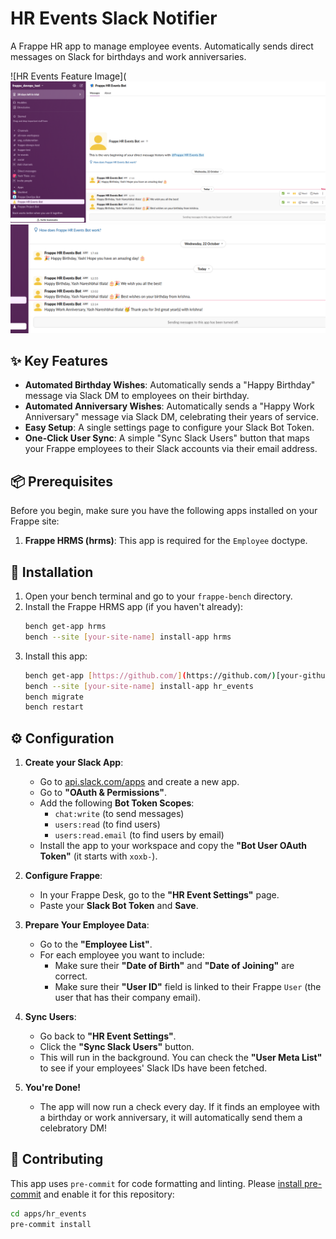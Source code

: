 # HR Events Slack Notifier

A Frappe HR app to manage employee events. Automatically sends direct messages on Slack for birthdays and work anniversaries.

![HR Events Feature Image](![alt text](image.png)
![alt text](image-1.png)

## ✨ Key Features

-   **Automated Birthday Wishes**: Automatically sends a "Happy Birthday" message via Slack DM to employees on their birthday.
-   **Automated Anniversary Wishes**: Automatically sends a "Happy Work Anniversary" message via Slack DM, celebrating their years of service.
-   **Easy Setup**: A single settings page to configure your Slack Bot Token.
-   **One-Click User Sync**: A simple "Sync Slack Users" button that maps your Frappe employees to their Slack accounts via their email address.

## 📦 Prerequisites

Before you begin, make sure you have the following apps installed on your Frappe site:

1.  **Frappe HRMS (hrms)**: This app is required for the `Employee` doctype.

## 🚀 Installation

1.  Open your bench terminal and go to your `frappe-bench` directory.
2.  Install the Frappe HRMS app (if you haven't already):
    ```bash
    bench get-app hrms
    bench --site [your-site-name] install-app hrms
    ```
3.  Install this app:
    ```bash
    bench get-app [https://github.com/](https://github.com/)[your-github-username]/hr_events
    bench --site [your-site-name] install-app hr_events
    bench migrate
    bench restart
    ```

## ⚙️ Configuration

1.  **Create your Slack App**:
    -   Go to [api.slack.com/apps](https://api.slack.com/apps) and create a new app.
    -   Go to **"OAuth & Permissions"**.
    -   Add the following **Bot Token Scopes**:
        -   `chat:write` (to send messages)
        -   `users:read` (to find users)
        -   `users:read.email` (to find users by email)
    -   Install the app to your workspace and copy the **"Bot User OAuth Token"** (it starts with `xoxb-`).

2.  **Configure Frappe**:
    -   In your Frappe Desk, go to the **"HR Event Settings"** page.
    -   Paste your **Slack Bot Token** and **Save**.

3.  **Prepare Your Employee Data**:
    -   Go to the **"Employee List"**.
    -   For each employee you want to include:
        -   Make sure their **"Date of Birth"** and **"Date of Joining"** are correct.
        -   Make sure their **"User ID"** field is linked to their Frappe `User` (the user that has their company email).

4.  **Sync Users**:
    -   Go back to **"HR Event Settings"**.
    -   Click the **"Sync Slack Users"** button.
    -   This will run in the background. You can check the **"User Meta List"** to see if your employees' Slack IDs have been fetched.

5.  **You're Done!**
    -   The app will now run a check every day. If it finds an employee with a birthday or work anniversary, it will automatically send them a celebratory DM!

## 🤝 Contributing

This app uses `pre-commit` for code formatting and linting. Please [install pre-commit](https://pre-commit.com/#installation) and enable it for this repository:

```bash
cd apps/hr_events
pre-commit install